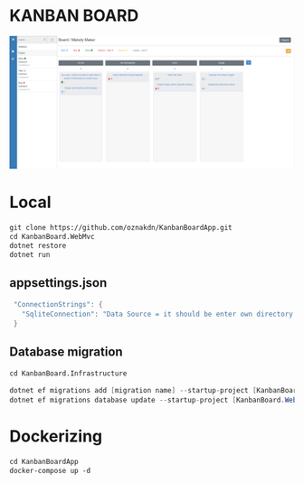 # KANBAN BOARD
<img src="https://github.com/oznakdn/KanbanBoardApp/blob/master/docs/Board.png"/>

# Local
```
git clone https://github.com/oznakdn/KanbanBoardApp.git
cd KanbanBoard.WebMvc
dotnet restore
dotnet run
```

## appsettings.json 
```csharp
 "ConnectionStrings": {
   "SqliteConnection": "Data Source = it should be enter own directory path for connection string"
 }
```

## Database migration
```
cd KanbanBoard.Infrastructure
```

```csharp
dotnet ef migrations add [migration name] --startup-project [KanbanBoard.WebMvc directory path]
dotnet ef migrations database update --startup-project [KanbanBoard.WebMvc directory path]
```


# Dockerizing

```
cd KanbanBoardApp
docker-compose up -d
```
